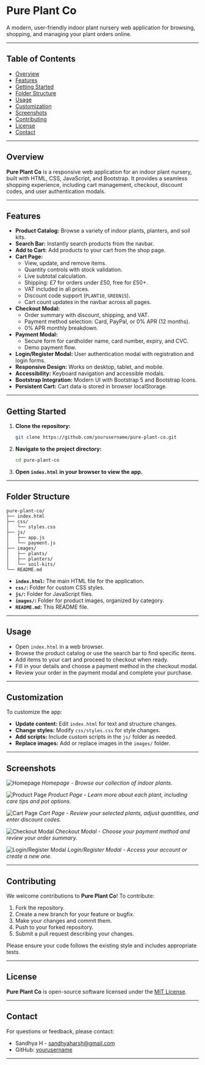 # Pure Plant Co

A modern, user-friendly indoor plant nursery web application for browsing, shopping, and managing your plant orders online.

---

## Table of Contents

- [Overview](#overview)
- [Features](#features)
- [Getting Started](#getting-started)
- [Folder Structure](#folder-structure)
- [Usage](#usage)
- [Customization](#customization)
- [Screenshots](#screenshots)
- [Contributing](#contributing)
- [License](#license)
- [Contact](#contact)

---

## Overview

**Pure Plant Co** is a responsive web application for an indoor plant nursery, built with HTML, CSS, JavaScript, and Bootstrap. It provides a seamless shopping experience, including cart management, checkout, discount codes, and user authentication modals.

---

## Features

- **Product Catalog:** Browse a variety of indoor plants, planters, and soil kits.
- **Search Bar:** Instantly search products from the navbar.
- **Add to Cart:** Add products to your cart from the shop page.
- **Cart Page:**
  - View, update, and remove items.
  - Quantity controls with stock validation.
  - Live subtotal calculation.
  - Shipping: £7 for orders under £50, free for £50+.
  - VAT included in all prices.
  - Discount code support (`PLANT10`, `GREEN15`).
  - Cart count updates in the navbar across all pages.
- **Checkout Modal:**
  - Order summary with discount, shipping, and VAT.
  - Payment method selection: Card, PayPal, or 0% APR (12 months).
  - 0% APR monthly breakdown.
- **Payment Modal:**
  - Secure form for cardholder name, card number, expiry, and CVC.
  - Demo payment flow.
- **Login/Register Modal:** User authentication modal with registration and login forms.
- **Responsive Design:** Works on desktop, tablet, and mobile.
- **Accessibility:** Keyboard navigation and accessible modals.
- **Bootstrap Integration:** Modern UI with Bootstrap 5 and Bootstrap Icons.
- **Persistent Cart:** Cart data is stored in browser localStorage.

---

## Getting Started

1. **Clone the repository:**
   ```sh
   git clone https://github.com/yourusername/pure-plant-co.git
   ```
2. **Navigate to the project directory:**
   ```sh
   cd pure-plant-co
   ```
3. **Open `index.html` in your browser to view the app.**

---

## Folder Structure

```
pure-plant-co/
├── index.html
├── css/
│   └── styles.css
├── js/
│   ├── app.js
│   └── payment.js
├── images/
│   ├── plants/
│   ├── planters/
│   └── soil-kits/
└── README.md
```

- **`index.html`:** The main HTML file for the application.
- **`css/`:** Folder for custom CSS styles.
- **`js/`:** Folder for JavaScript files.
- **`images/`:** Folder for product images, organized by category.
- **`README.md`:** This README file.

---

## Usage

- Open `index.html` in a web browser.
- Browse the product catalog or use the search bar to find specific items.
- Add items to your cart and proceed to checkout when ready.
- Fill in your details and choose a payment method in the checkout modal.
- Review your order in the payment modal and complete your purchase.

---

## Customization

To customize the app:

- **Update content:** Edit `index.html` for text and structure changes.
- **Change styles:** Modify `css/styles.css` for style changes.
- **Add scripts:** Include custom scripts in the `js/` folder as needed.
- **Replace images:** Add or replace images in the `images/` folder.

---

## Screenshots

![Homepage](images/screenshots/homepage.png)
*Homepage - Browse our collection of indoor plants.*

![Product Page](images/screenshots/product-page.png)
*Product Page - Learn more about each plant, including care tips and pot options.*

![Cart Page](images/screenshots/cart-page.png)
*Cart Page - Review your selected plants, adjust quantities, and enter discount codes.*

![Checkout Modal](images/screenshots/checkout-modal.png)
*Checkout Modal - Choose your payment method and review your order summary.*

![Login/Register Modal](images/screenshots/login-register-modal.png)
*Login/Register Modal - Access your account or create a new one.*

---

## Contributing

We welcome contributions to **Pure Plant Co**! To contribute:

1. Fork the repository.
2. Create a new branch for your feature or bugfix.
3. Make your changes and commit them.
4. Push to your forked repository.
5. Submit a pull request describing your changes.

Please ensure your code follows the existing style and includes appropriate tests.

---

## License

**Pure Plant Co** is open-source software licensed under the [MIT License](LICENSE).

---

## Contact

For questions or feedback, please contact:

- Sandhya H - [sandhyaharsh@gmail.com](sandhyaharsh@gmail.com)
- GitHub: [yourusername](https://github.com/yourusername)

---